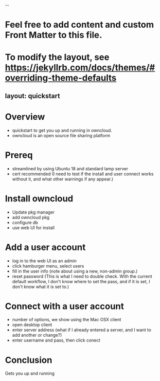 --
# Feel free to add content and custom Front Matter to this file.
# To modify the layout, see https://jekyllrb.com/docs/themes/#overriding-theme-defaults

layout: quickstart
---
# Overview
- quickstart to get you up and running in owncloud.
- owncloud is an open source file sharing platform

# Prereq
- streamlined by using Ubuntu 18 and standard lamp server
- cert recommended (I need to test if the install and user connect works without it, and what other warnings if any appear.)

# Install owncloud
- Update pkg manager
- add owncloud pkg
- configure db
- use web UI for install

# Add a user account
- log in to the web UI as an admin
- click hamburger menu, select users
- fill in the user info (note about using a new, non-admin group.)
- reset password (This is what I need to double check. With the current default workflow, I don't know where to set the pass, and if it is set, I don't know what it is set to.)

# Connect with a user account
- number of options, we show using the Mac OSX client
- open desktop client
- enter server address (what if I already entered a server, and I want to add another or change?)
- enter username and pass, then click conect

# Conclusion
Gets you up and running

